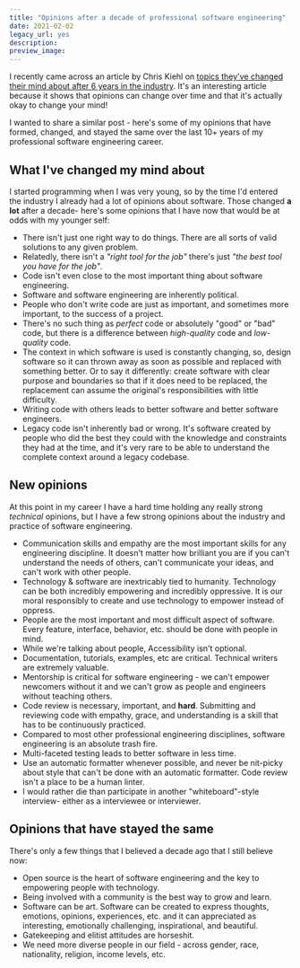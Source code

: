 ```yaml
---
title: "Opinions after a decade of professional software engineering"
date: 2021-02-02
legacy_url: yes
description:
preview_image:
---
```


I recently came across an article by Chris Kiehl on [topics they've changed their mind about after 6 years in the industry](https://chriskiehl.com/article/thoughts-after-6-years). It's an interesting article because it shows that opinions can change over time and that it's actually okay to change your mind!

I wanted to share a similar post - here's some of my opinions that have formed, changed, and stayed the same over the last 10+ years of my professional software engineering career.

## What I've changed my mind about

I started programming when I was very young, so by the time I'd entered the industry I already had a lot of opinions about software. Those changed **a lot** after a decade- here's some opinions that I have now that would be at odds with my younger self:

- There isn't just one right way to do things. There are all sorts of valid solutions to any given problem.
- Relatedly, there isn't a *"right tool for the job"* there's just *"the best tool you have for the job"*.
- Code isn't even close to the most important thing about software engineering.
- Software and software engineering are inherently political.
- People who don't write code are just as important, and sometimes more important, to the success of a project.
- There's no such thing as *perfect* code or absolutely "good" or "bad" code, but there is a difference between *high-quality* code and *low-quality* code.
- The context in which software is used is constantly changing, so, design software so it can thrown away as soon as possible and replaced with something better. Or to say it differently: create software with clear purpose and boundaries so that if it does need to be replaced, the replacement can assume the original's responsibilities with little difficulty.
- Writing code with others leads to better software and better software engineers.
- Legacy code isn't inherently bad or wrong. It's software created by people who did the best they could with the knowledge and constraints they had at the time, and it's very rare to be able to understand the complete context around a legacy codebase.

## New opinions

At this point in my career I have a hard time holding any really strong *technical* opinions, but I have a few strong
opinions about the industry and practice of software engineering.

- Communication skills and empathy are the most important skills for any engineering discipline. It doesn't matter how brilliant you are if you can't understand the needs of others, can't communicate your ideas, and can't work with other people.
- Technology & software are inextricably tied to humanity. Technology can be both incredibly empowering and incredibly oppressive. It is our moral responsibly to create and use technology to empower instead of oppress.
- People are the most important and most difficult aspect of software. Every feature, interface, behavior, etc. should be done with people in mind.
- While we're talking about people, Accessibility isn't optional.
- Documentation, tutorials, examples, etc are critical. Technical writers are extremely valuable.
- Mentorship is critical for software engineering - we can't empower newcomers without it and we can't grow as people and engineers without teaching others.
- Code review is necessary, important, and **hard**. Submitting and reviewing code with empathy, grace, and understanding is a skill that has to be continuously practiced.
- Compared to most other professional engineering disciplines, software engineering is an absolute trash fire.
- Multi-faceted testing leads to better software in less time.
- Use an automatic formatter whenever possible, and never be nit-picky about style that can't be done with an automatic formatter. Code review isn't a place to be a human linter.
- I would rather die than participate in another "whiteboard"-style interview- either as a interviewee or interviewer.

## Opinions that have stayed the same

There's only a few things that I believed a decade ago that I still believe now:

- Open source is the heart of software engineering and the key to empowering people with technology.
- Being involved with a community is the best way to grow and learn.
- Software can be art. Software can be created to express thoughts, emotions, opinions, experiences, etc. and it can appreciated as interesting, emotionally challenging, inspirational, and beautiful.
- Gatekeeping and elitist attitudes are horseshit.
- We need more diverse people in our field - across gender, race, nationality, religion, income levels, etc.

